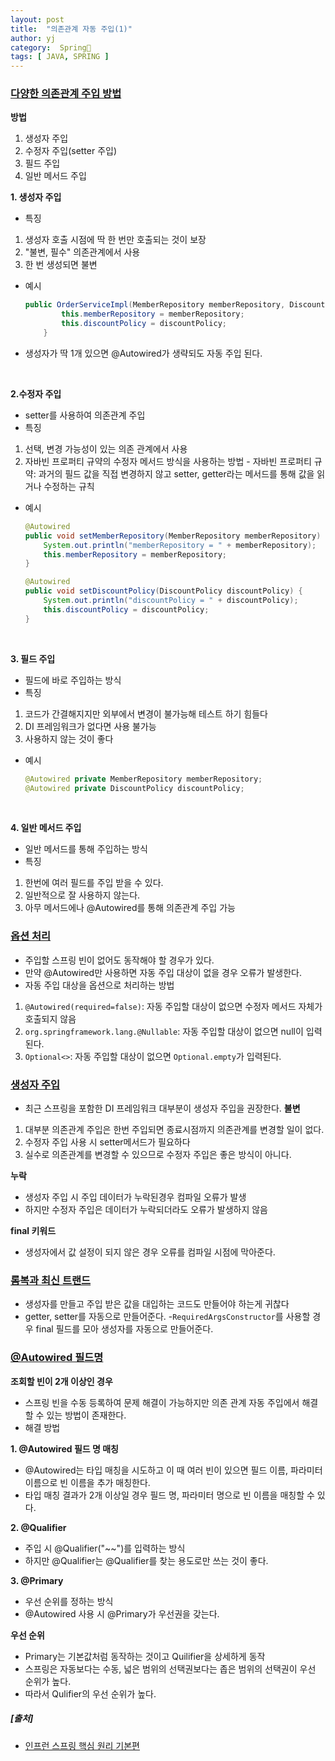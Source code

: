 ```yaml
---
layout: post
title:  "의존관계 자동 주입(1)"
author: yj
category:  Spring🌱
tags: [ JAVA, SPRING ]
---
```


### <a href="#">다양한 의존관계 주입 방법</a>

**방법**
1. 생성자 주입
2. 수정자 주입(setter 주입)
3. 필드 주입
4. 일반 메서드 주입


**1. 생성자 주입**
- 특징
1. 생성자 호출 시점에 딱 한 번만 호출되는 것이 보장
2. "불변, 필수" 의존관계에서 사용
3. 한 번 생성되면 불변

- 예시
    ```java
    public OrderServiceImpl(MemberRepository memberRepository, DiscountPolicy discountPolicy) {
            this.memberRepository = memberRepository;
            this.discountPolicy = discountPolicy;
        }
    ```
 - 생성자가 딱 1개 있으면 @Autowired가 생략되도 자동 주입 된다.
<br/>

**2.수정자 주입**
- setter를 사용하여 의존관계 주입
- 특징
1. 선택, 변경 가능성이 있는 의존 관계에서 사용
2. 자바빈 프로퍼티 규약의 수정자 메서드 방식을 사용하는 방법
        - 자바빈 프로퍼티 규약: 과거의 필드 값을 직접 변경하지 않고 setter, getter라는 메서드를 통해 값을 읽거나 수정하는 규칙

- 예시 

    ```java
    @Autowired
    public void setMemberRepository(MemberRepository memberRepository) {
        System.out.println("memberRepository = " + memberRepository);
        this.memberRepository = memberRepository;
    }

    @Autowired
    public void setDiscountPolicy(DiscountPolicy discountPolicy) {
        System.out.println("discountPolicy = " + discountPolicy);
        this.discountPolicy = discountPolicy;
    }
    ```
<br/>

**3. 필드 주입**
- 필드에 바로 주입하는 방식
- 특징
1. 코드가 간결해지지만 외부에서 변경이 불가능해 테스트 하기 힘들다
2. DI 프레임워크가 없다면 사용 불가능
3. 사용하지 않는 것이 좋다

- 예시 

    ```java
    @Autowired private MemberRepository memberRepository;
    @Autowired private DiscountPolicy discountPolicy;
    ```
<br/>

**4. 일반 메서드 주입**
- 일반 메서드를 통해 주입하는 방식
- 특징
1. 한번에 여러 필드를 주입 받을 수 있다.
2. 일반적으로 잘 사용하지 않는다.
3. 아무 메서드에나 @Autowired를 통해 의존관계 주입 가능


### <a href="#">옵션 처리</a>
- 주입할 스프링 빈이 없어도 동작해야 할 경우가 있다.
- 만약 @Autowired만 사용하면 자동 주입 대상이 없을 경우 오류가 발생한다.
- 자동 주입 대상을 옵션으로 처리하는 방법
1. `@Autowired(required=false)`: 자동 주입할 대상이 없으면 수정자 메서드 자체가 호출되지 않음
2. `org.springframework.lang.@Nullable`: 자동 주입할 대상이 없으면 null이 입력된다.
3. `Optional<>`: 자동 주입할 대상이 없으면 `Optional.empty`가 입력된다.

### <a href="#">생성자 주입</a>
- 최근 스프링을 포함한 DI 프레임워크 대부분이 생성자 주입을 권장한다.
**불변**
1. 대부분 의존관계 주입은 한번 주입되면 종료시점까지 의존관계를 변경할 일이 없다.
2. 수정자 주입 사용 시 setter메서드가 필요하다
3. 실수로 의존관계를 변경할 수 있으므로 수정자 주입은 좋은 방식이 아니다.

**누락**
- 생성자 주입 시 주입 데이터가 누락된경우 컴파일 오류가 발생
- 하지만 수정자 주입은 데이터가 누락되더라도 오류가 발생하지 않음

**final 키워드**
- 생성자에서 값 설정이 되지 않은 경우 오류를 컴파일 시점에 막아준다.


### <a href="#">롬복과 최신 트랜드</a>

- 생성자를 만들고 주입 받은 값을 대입하는 코드도 만들어야 하는게 귀찮다
- getter, setter를 자동으로 만들어준다.
-`RequiredArgsConstructor`를 사용할 경우 final 필드를 모아 생성자를 자동으로 만들어준다.

### <a href="#">@Autowired 필드명</a>

**조회할 빈이 2개 이상인 경우**
- 스프링 빈을 수동 등록하여 문제 해결이 가능하지만 의존 관계 자동 주입에서 해결할 수 있는 방법이 존재한다.
- 해결 방법

**1. @Autowired 필드 명 매칭**
- @Autowired는 타입 매칭을 시도하고 이 때 여러 빈이 있으면 필드 이름, 파라미터 이름으로 빈 이름을 추가 매칭한다.
- 타입 매칭 결과가 2개 이상일 경우 필드 명, 파라미터 명으로 빈 이름을 매칭할 수 있다.

**2. @Qualifier**
- 주입 시 @Qualifier("~~")를 입력하는 방식
- 하지만 @Qualifier는 @Qualifier를 찾는 용도로만 쓰는 것이 좋다.

**3. @Primary**
- 우선 순위를 정하는 방식
- @Autowired 사용 시 @Primary가 우선권을 갖는다.

**우선 순위**
- Primary는 기본값처럼 동작하는 것이고 Quilifier을 상세하게 동작
- 스프링은 자동보다는 수동, 넓은 범위의 선택권보다는 좁은 범위의 선택권이 우선 순위가 높다.
- 따라서 Qulifier의 우선 순위가 높다.

##### [출처]
- [인프런 스프링 핵심 원리 기본편](https://www.inflearn.com/course/%EC%8A%A4%ED%94%84%EB%A7%81-%ED%95%B5%EC%8B%AC-%EC%9B%90%EB%A6%AC-%EA%B8%B0%EB%B3%B8%ED%8E%B8)